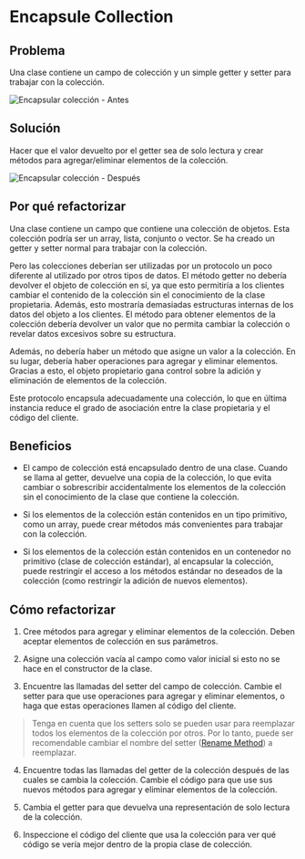 # Encapsule Collection

## Problema
Una clase contiene un campo de colección y un simple getter y setter para trabajar con la colección.

![Encapsular colección - Antes](https://refactoring.guru/images/refactoring/diagrams/Encapsulate%20Collection%20-%20Before.png)

## Solución
Hacer que el valor devuelto por el getter sea de solo lectura y crear métodos para agregar/eliminar elementos de la colección.

![Encapsular colección - Después](https://refactoring.guru/images/refactoring/diagrams/Encapsulate%20Collection%20-%20After.png)

## Por qué refactorizar
Una clase contiene un campo que contiene una colección de objetos. Esta colección podría ser un array, 
lista, conjunto o vector. Se ha creado un getter y setter normal para trabajar con la colección.

Pero las colecciones deberían ser utilizadas por un protocolo un poco diferente al utilizado por otros tipos de datos. 
El método getter no debería devolver el objeto de colección en sí, ya que esto permitiría a los clientes cambiar el 
contenido de la colección sin el conocimiento de la clase propietaria. Además, esto mostraría demasiadas estructuras 
internas de los datos del objeto a los clientes. El método para obtener elementos de la colección debería devolver un 
valor que no permita cambiar la colección o revelar datos excesivos sobre su estructura.

Además, no debería haber un método que asigne un valor a la colección. En su lugar, debería haber operaciones para 
agregar y eliminar elementos. Gracias a esto, el objeto propietario gana control sobre la adición y eliminación de
elementos de la colección.

Este protocolo encapsula adecuadamente una colección, lo que en última instancia reduce el grado de asociación entre 
la clase propietaria y el código del cliente.

## Beneficios
- El campo de colección está encapsulado dentro de una clase. Cuando se llama al getter, devuelve una copia de la
colección, lo que evita cambiar o sobrescribir accidentalmente los elementos de la colección sin el conocimiento de 
la clase que contiene la colección.

- Si los elementos de la colección están contenidos en un tipo primitivo, como un array, puede crear métodos más 
convenientes para trabajar con la colección.

- Si los elementos de la colección están contenidos en un contenedor no primitivo (clase de colección estándar), 
al encapsular la colección, puede restringir el acceso a los métodos estándar no deseados de la colección 
(como restringir la adición de nuevos elementos).

## Cómo refactorizar
1. Cree métodos para agregar y eliminar elementos de la colección. Deben aceptar elementos de colección en sus parámetros.

2. Asigne una colección vacía al campo como valor inicial si esto no se hace en el constructor de la clase.

3. Encuentre las llamadas del setter del campo de colección. Cambie el setter para que use operaciones para agregar y 
eliminar elementos, o haga que estas operaciones llamen al código del cliente.

> Tenga en cuenta que los setters solo se pueden usar para reemplazar todos los elementos de la colección por otros. 
Por lo tanto, puede ser recomendable cambiar el nombre del setter ([Rename Method](https://github.com/IES-Rafael-Alberti/EDES-P4.3.1-Refactoring/blob/main/RefactoringPattern/RenameMethod.md)) 
a reemplazar.

4. Encuentre todas las llamadas del getter de la colección después de las cuales se cambia la colección. Cambie el 
código para que use sus nuevos métodos para agregar y eliminar elementos de la colección.

5. Cambia el getter para que devuelva una representación de solo lectura de la colección.

6. Inspeccione el código del cliente que usa la colección para ver qué código se vería mejor dentro de la propia clase de colección.